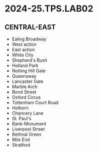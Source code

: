 # 2024-25.TPS.LAB02
## CENTRAL-EAST
- Ealing Broadway
- West action
- East action
- White City
- Shepherd's Bush
- Holland Park
- Notting Hill Gate
- Queensway
- Lancaster Gate
- Marble Arch
- Bond Street
- Oxford Circus
- Tottenham Court Road
- Holborn
- Chancery Lane
- St. Paul's
- Bank-Monument
- Liverpool Street
- Bethnal Green
- Mile End
- Stratford